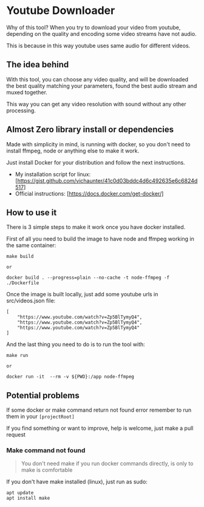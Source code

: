 # Youtube Downloader

Why of this tool? When you try to download your video from youtube,
depending on the quality and encoding some video streams have not audio.

This is because in this way youtube uses same audio for different videos.

## The idea behind

With this tool, you can choose any video quality, and will be downloaded
the best quality matching your parameters, found the best audio stream
and muxed together.

This way you can get any video resolution with sound without any other
processing.

## Almost Zero library install or dependencies

Made with simplicity in mind, is running with docker, so you don't need
to install ffmpeg, node or anything else to make it work.

Just install Docker for your distribution and follow the next instructions.

- My installation script for linux: [https://gist.github.com/vichaunter/41c0d03bddc4d6c492635e6c6824d517]
- Official instructions: [https://docs.docker.com/get-docker/]

## How to use it

There is 3 simple steps to make it work once you have docker installed.

First of all you need to build the image to have node and ffmpeg working in the
same container:

```
make build

or

docker build . --progress=plain --no-cache -t node-ffmpeg -f ./Dockerfile
```

Once the image is built locally, just add some youtube urls in src/videos.json file:

```
[
    "https://www.youtube.com/watch?v=Zp5BlTymyQ4",
    "https://www.youtube.com/watch?v=Zp5BlTymyQ4",
    "https://www.youtube.com/watch?v=Zp5BlTymyQ4"
]
```

And the last thing you need to do is to run the tool with:

```
make run

or

docker run -it  --rm -v ${PWD}:/app node-ffmpeg
```

## Potential problems

If some docker or make command return not found error remember to run them in your `[projectRoot]`

If you find something or want to improve, help is welcome, just make a pull request

### Make command not found

> You don't need make if you run docker commands directly, is only to make is comfortable

If you don't have make installed (linux), just run as sudo:

```
apt update
apt install make
```
